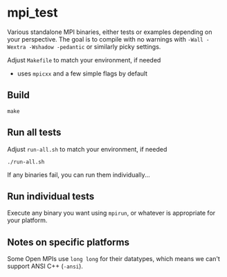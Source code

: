 # mpi_test

Various standalone MPI binaries, either tests or examples depending on your perspective.
The goal is to compile with no warnings with `-Wall -Wextra -Wshadow -pedantic` or similarly picky settings.

Adjust `Makefile` to match your environment, if needed
* uses `mpicxx` and a few simple flags by default

## Build
```
make
```

## Run all tests

Adjust `run-all.sh` to match your environment, if needed
```
./run-all.sh
```

If any binaries fail, you can run them individually...

## Run individual tests

Execute any binary you want using `mpirun`, or whatever is appropriate for your platform.

## Notes on specific platforms

Some Open MPIs use `long long` for their datatypes, which means we can't support ANSI C++ (`-ansi`).